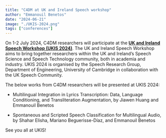 ```yaml
---
title: "C4DM at UK and Ireland Speech workshop"
author: "Emmanouil Benetos"
date: "2024-06-21"
image: "./UKIS-2024.png"
tags: ["conferences"]
---
```


On 1-2 July 2024, C4DM researchers will participate at the <b>[UK and Ireland Speech Workshop (UKIS 2024)](https://ukis2024.eng.cam.ac.uk/)</b>. The UK and Ireland Speech Workshop aims to bring together researchers within the UK and Ireland’s Speech Science and Speech Technology community, both in academia and industry. UKIS 2024 is organised by the Speech Research Group, Department of Engineering, University of Cambridge in collaboration with the UK Speech Community.

The below works from C4DM researchers will be presented at UKIS 2024:

* Multilingual Integration in Lyrics Transcription: Data, Language Conditioning, and Transliteration Augmentation, by Jiawen Huang and Emmanouil Benetos

* Spontaneous and Scripted Speech Classification for Multilingual Audio, by Shahar Elisha, Mariano Beguerisse-Díaz, and Emmanouil Benetos

See you all at UKIS!
